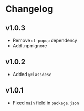 # Changelog

## v1.0.3

* Remove `ol-popup` dependency
* Add .npmignore

## v1.0.2

* Added `@classdesc`

## v1.0.1

* Fixed `main` field in `package.json`
